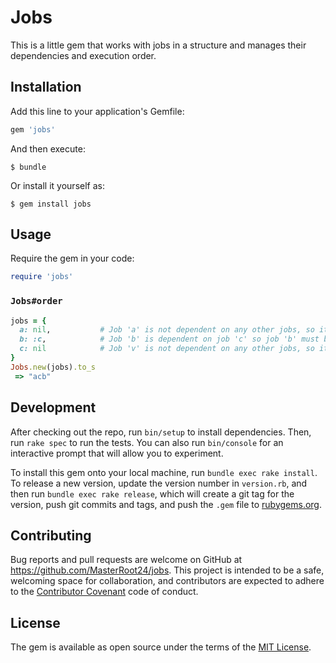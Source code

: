 # Jobs

This is a little gem that works with jobs in a structure and manages their dependencies and execution order. 

## Installation

Add this line to your application's Gemfile:

```ruby
gem 'jobs'
```

And then execute:

    $ bundle

Or install it yourself as:

    $ gem install jobs

## Usage

Require the gem in your code:
```ruby
require 'jobs'
```

### `Jobs#order`

```ruby
jobs = {
  a: nil,           # Job 'a' is not dependent on any other jobs, so it can be run on it's own
  b: :c,            # Job 'b' is dependent on job 'c' so job 'b' must be executed after job 'c'
  c: nil            # Job 'v' is not dependent on any other jobs, so it can be run on it's own
}
Jobs.new(jobs).to_s
 => "acb"
```

## Development

After checking out the repo, run `bin/setup` to install dependencies. Then, run `rake spec` to run the tests. You can also run `bin/console` for an interactive prompt that will allow you to experiment.

To install this gem onto your local machine, run `bundle exec rake install`. To release a new version, update the version number in `version.rb`, and then run `bundle exec rake release`, which will create a git tag for the version, push git commits and tags, and push the `.gem` file to [rubygems.org](https://rubygems.org).

## Contributing

Bug reports and pull requests are welcome on GitHub at https://github.com/MasterRoot24/jobs. This project is intended to be a safe, welcoming space for collaboration, and contributors are expected to adhere to the [Contributor Covenant](http://contributor-covenant.org) code of conduct.


## License

The gem is available as open source under the terms of the [MIT License](http://opensource.org/licenses/MIT).

